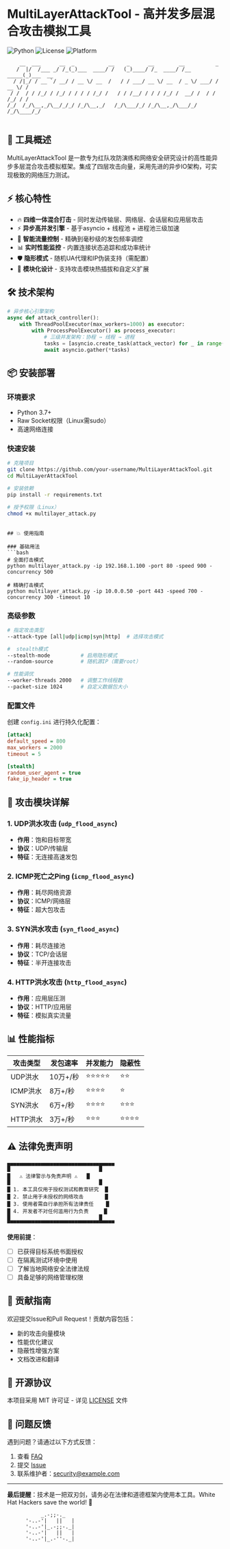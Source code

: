 # MultiLayerAttackTool - 高并发多层混合攻击模拟工具

![Python](https://img.shields.io/badge/Python-3.7%2B-blue?style=for-the-badge)
![License](https://img.shields.io/badge/License-MIT-green?style=for-the-badge)
![Platform](https://img.shields.io/badge/Platform-Win%2FLinux%2FmacOS-lightgrey?style=for-the-badge)

```
    __  ___      __  _           __    _      __        __          _        
   /  |/  /___ _/ /_(_)___  ____/ /   (_)____/ /_  ____/ /__  _____(_)___  __
  / /|_/ / __ `/ __/ / __ \/ __  /   / / ___/ __ \/ __  / _ \/ ___/ / __ \/ /
 / /  / / /_/ / /_/ / / / / /_/ /   / / /__/ / / / /_/ /  __/ /  / / /_/ / / 
/_/  /_/\__,_/\__/_/_/ /_/\__,_/   /_/\___/_/ /_/\__,_/\___/_/  /_/\____/_/  
                                                                             
```

## 🚀 工具概述

MultiLayerAttackTool 是一款专为红队攻防演练和网络安全研究设计的高性能异步多层混合攻击模拟框架。集成了四层攻击向量，采用先进的异步IO架构，可实现极致的网络压力测试。

## ⚡ 核心特性

- 🔥 **四维一体混合打击** - 同时发动传输层、网络层、会话层和应用层攻击
- ⚡ **异步高并发引擎** - 基于asyncio + 线程池 + 进程池三级加速
- 🎯 **智能流量控制** - 精确到毫秒级的发包频率调控
- 📊 **实时性能监控** - 内置连接状态追踪和成功率统计
- 🛡️ **隐形模式** - 随机UA代理和IP伪装支持（需配置）
- 🔧 **模块化设计** - 支持攻击模块热插拔和自定义扩展

## 🛠️ 技术架构

```python
# 异步核心引擎架构
async def attack_controller():
    with ThreadPoolExecutor(max_workers=1000) as executor:
        with ProcessPoolExecutor() as process_executor:
            # 三级并发架构：协程 → 线程 → 进程
            tasks = [asyncio.create_task(attack_vector) for _ in range(concurrency)]
            await asyncio.gather(*tasks)
```

## 📦 安装部署

### 环境要求
- Python 3.7+
- Raw Socket权限（Linux需sudo）
- 高速网络连接

### 快速安装
```bash
# 克隆项目
git clone https://github.com/your-username/MultiLayerAttackTool.git
cd MultiLayerAttackTool

# 安装依赖
pip install -r requirements.txt

# 授予权限（Linux）
chmod +x multilayer_attack.py
```

```

## 💥 使用指南

### 基础用法
```bash
# 全面打击模式
python multilayer_attack.py -ip 192.168.1.100 -port 80 -speed 900 -concurrency 500

# 精确打击模式
python multilayer_attack.py -ip 10.0.0.50 -port 443 -speed 700 -concurrency 300 -timeout 10
```

### 高级参数
```bash
# 指定攻击类型
--attack-type [all|udp|icmp|syn|http]  # 选择攻击模式

#  stealth模式
--stealth-mode          # 启用隐形模式
--random-source         # 随机源IP（需要root）

# 性能调优
--worker-threads 2000   # 调整工作线程数
--packet-size 1024      # 自定义数据包大小
```

### 配置文件
创建 `config.ini` 进行持久化配置：
```ini
[attack]
default_speed = 800
max_workers = 2000
timeout = 5

[stealth]
random_user_agent = true
fake_ip_header = true
```

## 🎯 攻击模块详解

### 1. UDP洪水攻击 (`udp_flood_async`)
- **作用**：饱和目标带宽
- **协议**：UDP/传输层
- **特征**：无连接高速发包

### 2. ICMP死亡之Ping (`icmp_flood_async`) 
- **作用**：耗尽网络资源
- **协议**：ICMP/网络层
- **特征**：超大包攻击

### 3. SYN洪水攻击 (`syn_flood_async`)
- **作用**：耗尽连接池
- **协议**：TCP/会话层
- **特征**：半开连接攻击

### 4. HTTP洪水攻击 (`http_flood_async`)
- **作用**：应用层压测
- **协议**：HTTP/应用层
- **特征**：模拟真实流量

## 📊 性能指标

| 攻击类型 | 发包速率 | 并发能力 | 隐蔽性 |
|---------|---------|---------|--------|
| UDP洪水 | 10万+/秒 | ⭐⭐⭐⭐⭐ | ⭐⭐ |
| ICMP洪水 | 8万+/秒  | ⭐⭐⭐⭐ | ⭐ |
| SYN洪水 | 6万+/秒  | ⭐⭐⭐⭐ | ⭐⭐⭐ |
| HTTP洪水 | 3万+/秒  | ⭐⭐⭐ | ⭐⭐⭐⭐ |

## ⚠️ 法律免责声明

```ascii
▄▄▄▄▄▄▄▄▄▄▄▄▄▄▄▄▄▄▄▄▄▄▄▄▄▄▄▄▄▄▄▄▄▄▄
█                             █
█   ⚠️ 法律警示与免责声明 ⚠️   █
█                             █
█ 1. 本工具仅用于授权测试和教育研究  █
█ 2. 禁止用于未授权的网络攻击       █  
█ 3. 使用者需自行承担所有法律责任    █
█ 4. 开发者不对任何滥用行为负责     █
█                             █
▀▀▀▀▀▀▀▀▀▀▀▀▀▀▀▀▀▀▀▀▀▀▀▀▀▀▀▀▀▀▀▀▀▀▀
```

**使用前提**：
- [ ] 已获得目标系统书面授权
- [ ] 在隔离测试环境中使用
- [ ] 了解当地网络安全法律法规
- [ ] 具备足够的网络管理权限

## 🤝 贡献指南

欢迎提交Issue和Pull Request！贡献内容包括：
- 新的攻击向量模块
- 性能优化建议
- 隐蔽性增强方案
- 文档改进和翻译

## 📜 开源协议

本项目采用 MIT 许可证 - 详见 [LICENSE](LICENSE) 文件

## 🐛 问题反馈

遇到问题？请通过以下方式反馈：
1. 查看 [FAQ](docs/FAQ.md)
2. 提交 [Issue](https://github.com/your-username/MultiLayerAttackTool/issues)
3. 联系维护者：security@example.com

---

**最后提醒**：技术是一把双刃剑，请务必在法律和道德框架内使用本工具。White Hat Hackers save the world! 🎩

```
           _.-;;-._
      '-..-'|   ||   |
      '-..-'|_.-;;-._|
      '-..-'|   ||   |
      '-..-'|_.-''-._|
```

